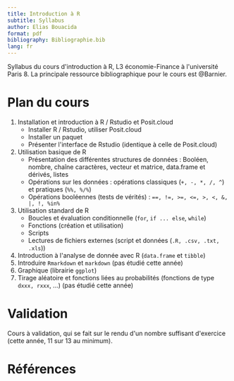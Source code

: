```yaml
---
title: Introduction à R
subtitle: Syllabus
author: Elias Bouacida
format: pdf
bibliography: Bibliographie.bib
lang: fr
---
```


Syllabus du cours d'introduction à R, L3 économie-Finance à l'université Paris 8.
La principale ressource bibliographique pour le cours est @Barnier.

# Plan du cours

1. Installation et introduction à R / Rstudio et Posit.cloud
    - Installer R / Rstudio, utiliser Posit.cloud
    - Installer un paquet
    - Présenter l'interface de Rstudio (identique à celle de Posit.cloud)
2. Utilisation basique de R
    - Présentation des différentes structures de données : Booléen, nombre, chaîne 
    caractères, vecteur et matrice, data.frame et dérivés, listes
    - Opérations sur les données : opérations classiques (`+, -, *, /, ^`) et pratiques 
    (`%%, %/%`)
    - Opérations booléennes (tests de vérités) : `==, !=, >=, <=, >, <, &, |, !,
%in%`
3. Utilisation standard de R
    - Boucles et évaluation conditionnelle (`for`, `if ... else`, `while`)
    - Fonctions (création et utilisation)
    - Scripts
    - Lectures de fichiers externes (script et données (`.R, .csv, .txt, .xls`))
4. Introduction à l'analyse de donnée avec R (`data.frame` et `tibble`)
9. Introduire `Rmarkdown` et `markdown` (pas étudié cette année)
4. Graphique (librairie `ggplot`)
6. Tirage aléatoire et fonctions liées au probabilités 
(fonctions de type `dxxx, rxxx`, ...) (pas étudié cette année)

# Validation

Cours à validation, qui se fait sur le rendu d'un nombre suffisant d'exercice (cette année, 11 sur 13 au minimum).

# Références
